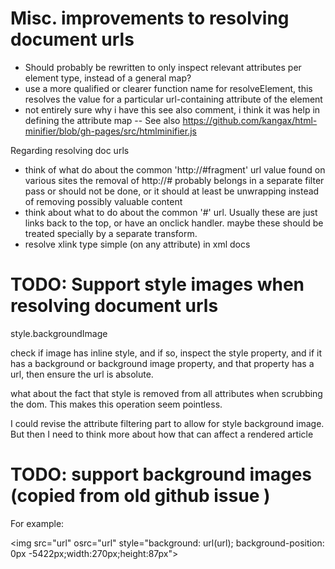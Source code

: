 
# Misc. improvements to resolving document urls

* Should probably be rewritten to only inspect relevant attributes per element type, instead of a general map?
* use a more qualified or clearer function name for resolveElement, this resolves the value for a particular url-containing attribute of the element
* not entirely sure why i have this see also comment, i think it was help in defining the attribute map
-- See also https://github.com/kangax/html-minifier/blob/gh-pages/src/htmlminifier.js

Regarding resolving doc urls

* think of what do about the common 'http://#fragment' url value found on various sites
the removal of http://# probably belongs in a separate filter pass or should not be done, or it should at least be unwrapping instead of removing possibly valuable content
* think about what to do about the common '#' url. Usually these are just links back to the top, or have an onclick handler. maybe these should be treated specially by a separate transform.
* resolve xlink type simple (on any attribute) in xml docs

# TODO: Support style images when resolving document urls

style.backgroundImage

check if image has inline style, and if so, inspect the style property, and if it has a background or background image property, and that property has a url, then ensure the url is absolute.

what about the fact that style is removed from all attributes when scrubbing the dom. This makes this operation seem pointless.

I could revise the attribute filtering part to allow for style background image. But then I need to think more about how that can affect a rendered article

# TODO: support background images (copied from old github issue )

For example:

&lt;img src="url" osrc="url" style="background: url(url); background-position: 0px -5422px;width:270px;height:87px"&gt;
